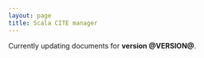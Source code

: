 ```yaml
---
layout: page
title: Scala CITE manager
---
```


Currently updating documents  for **version @VERSION@**.
